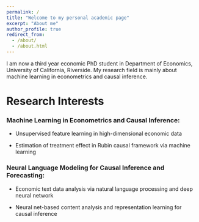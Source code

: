 ```yaml
---
permalink: /
title: "Welcome to my personal academic page"
excerpt: "About me"
author_profile: true
redirect_from: 
  - /about/
  - /about.html
---
```


I am now a third year economic PhD student in Department of Economics, University of California, Riverside. My research field is mainly about machine learning in econometrics and causal inference.

Research Interests
====

### Machine Learning in Econometrics and Causal Inference:

- Unsupervised feature learning in high-dimensional economic data

- Estimation of treatment effect in Rubin causal framework via machine learning

### Neural Language Modeling for Causal Inference and Forecasting: 

- Economic text data analysis via natural language processing and deep neural network

- Neural net-based content analysis and representation learning for causal inference
